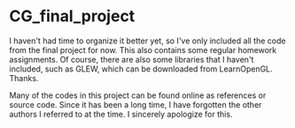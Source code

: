 # CG_final_project

I haven't had time to organize it better yet, so I've only included all the code from the final project for now. This also contains some regular homework assignments. Of course, there are also some libraries that I haven't included, such as GLEW, which can be downloaded from LearnOpenGL. Thanks.

Many of the codes in this project can be found online as references or source code. Since it has been a long time, I have forgotten the other authors I referred to at the time. I sincerely apologize for this.
